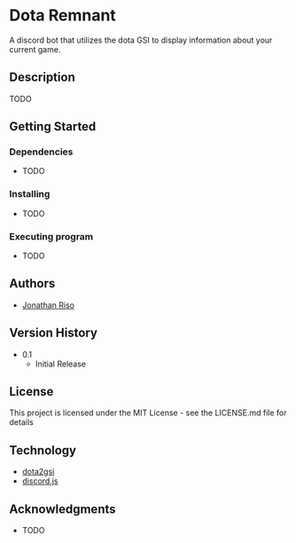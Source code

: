 # Dota Remnant

A discord bot that utilizes the dota GSI to display information about your current game.

## Description

TODO

## Getting Started

### Dependencies

* TODO

### Installing

* TODO

### Executing program

* TODO

## Authors

* [Jonathan Riso](https://github.com/Jonathan-Riso)

## Version History

* 0.1
    * Initial Release

## License

This project is licensed under the MIT License - see the LICENSE.md file for details

## Technology

* [dota2gsi](https://github.com/osztenkurden/dota2gsi)
* [discord.js](https://discord.js.org/)

## Acknowledgments

* TODO